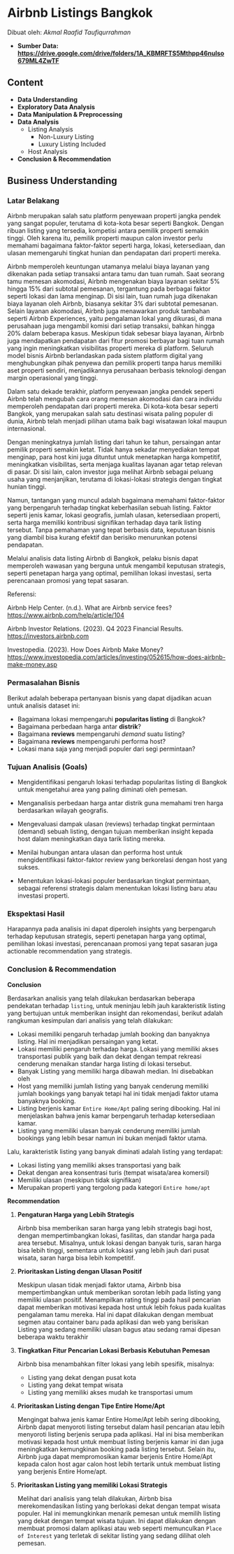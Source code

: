 # **Airbnb Listings Bangkok**
Dibuat oleh: *Akmal Raafid Taufiqurrahman*
- **Sumber Data: https://drive.google.com/drive/folders/1A_KBMRFTS5Mthpp46nulso679ML4ZwTF**

## **Content**

* **Data Understanding**
* **Exploratory Data Analysis**
* **Data Manipulation & Preprocessing**
* **Data Analysis**
    * Listing Analysis
        * Non-Luxury Listing
        * Luxury Listing Included
    * Host Analysis
* **Conclusion & Recommendation**

## **Business Understanding**

### **Latar Belakang**
Airbnb merupakan salah satu platform penyewaan properti jangka pendek yang sangat populer, terutama di kota-kota besar seperti Bangkok. Dengan ribuan listing yang tersedia, kompetisi antara pemilik properti semakin tinggi. Oleh karena itu, pemilik properti maupun calon investor perlu memahami bagaimana faktor-faktor seperti harga, lokasi, ketersediaan, dan ulasan memengaruhi tingkat hunian dan pendapatan dari properti mereka.

Airbnb memperoleh keuntungan utamanya melalui biaya layanan yang dikenakan pada setiap transaksi antara tamu dan tuan rumah. Saat seorang tamu memesan akomodasi, Airbnb mengenakan biaya layanan sekitar 5% hingga 15% dari subtotal pemesanan, tergantung pada berbagai faktor seperti lokasi dan lama menginap. Di sisi lain, tuan rumah juga dikenakan biaya layanan oleh Airbnb, biasanya sekitar 3% dari subtotal pemesanan. Selain layanan akomodasi, Airbnb juga menawarkan produk tambahan seperti Airbnb Experiences, yaitu pengalaman lokal yang dikurasi, di mana perusahaan juga mengambil komisi dari setiap transaksi, bahkan hingga 20% dalam beberapa kasus. Meskipun tidak sebesar biaya layanan, Airbnb juga mendapatkan pendapatan dari fitur promosi berbayar bagi tuan rumah yang ingin meningkatkan visibilitas properti mereka di platform. Seluruh model bisnis Airbnb berlandaskan pada sistem platform digital yang menghubungkan pihak penyewa dan pemilik properti tanpa harus memiliki aset properti sendiri, menjadikannya perusahaan berbasis teknologi dengan margin operasional yang tinggi.

Dalam satu dekade terakhir, platform penyewaan jangka pendek seperti Airbnb telah mengubah cara orang memesan akomodasi dan cara individu memperoleh pendapatan dari properti mereka. Di kota-kota besar seperti Bangkok, yang merupakan salah satu destinasi wisata paling populer di dunia, Airbnb telah menjadi pilihan utama baik bagi wisatawan lokal maupun internasional.

Dengan meningkatnya jumlah listing dari tahun ke tahun, persaingan antar pemilik properti semakin ketat. Tidak hanya sekadar menyediakan tempat menginap, para host kini juga dituntut untuk menetapkan harga kompetitif, meningkatkan visibilitas, serta menjaga kualitas layanan agar tetap relevan di pasar. Di sisi lain, calon investor juga melihat Airbnb sebagai peluang usaha yang menjanjikan, terutama di lokasi-lokasi strategis dengan tingkat hunian tinggi.

Namun, tantangan yang muncul adalah bagaimana memahami faktor-faktor yang berpengaruh terhadap tingkat keberhasilan sebuah listing. Faktor seperti jenis kamar, lokasi geografis, jumlah ulasan, ketersediaan properti, serta harga memiliki kontribusi signifikan terhadap daya tarik listing tersebut. Tanpa pemahaman yang tepat berbasis data, keputusan bisnis yang diambil bisa kurang efektif dan berisiko menurunkan potensi pendapatan.

Melalui analisis data listing Airbnb di Bangkok, pelaku bisnis dapat memperoleh wawasan yang berguna untuk mengambil keputusan strategis, seperti penetapan harga yang optimal, pemilihan lokasi investasi, serta perencanaan promosi yang tepat sasaran.

Referensi:

Airbnb Help Center. (n.d.). What are Airbnb service fees? https://www.airbnb.com/help/article/104

Airbnb Investor Relations. (2023). Q4 2023 Financial Results. https://investors.airbnb.com

Investopedia. (2023). How Does Airbnb Make Money? https://www.investopedia.com/articles/investing/052615/how-does-airbnb-make-money.asp

### **Permasalahan Bisnis**

Berikut adalah beberapa pertanyaan bisnis yang dapat dijadikan acuan untuk analisis dataset ini:

* Bagaimana lokasi mempengaruhi **popularitas listing** di Bangkok?
* Bagaimana perbedaan harga antar **distrik**?
* Bagaimana **reviews** mempengaruhi *demand* suatu listing?
* Bagaimana **reviews** mempengaruhi performa host?
* Lokasi mana saja yang menjadi populer dari segi permintaan?

### **Tujuan Analisis (Goals)**

- Mengidentifikasi pengaruh lokasi terhadap popularitas listing di Bangkok untuk mengetahui area yang paling diminati oleh pemesan.

- Menganalisis perbedaan harga antar distrik guna memahami tren harga berdasarkan wilayah geografis.

- Mengevaluasi dampak ulasan (reviews) terhadap tingkat permintaan (demand) sebuah listing, dengan tujuan memberikan insight kepada host dalam meningkatkan daya tarik listing mereka.

- Menilai hubungan antara ulasan dan performa host untuk mengidentifikasi faktor-faktor review yang berkorelasi dengan host yang sukses.

- Menentukan lokasi-lokasi populer berdasarkan tingkat permintaan, sebagai referensi strategis dalam menentukan lokasi listing baru atau investasi properti.

### **Ekspektasi Hasil**

Harapannya pada analisis ini dapat diperoleh insights yang berpengaruh terhadap keputusan strategis, seperti penetapan harga yang optimal, pemilihan lokasi investasi, perencanaan promosi yang tepat sasaran juga actionable recommendation yang strategis.

### **Conclusion & Recommendation**

**Conclusion**

Berdasarkan analisis yang telah dilakukan berdasarkan beberapa pendekatan terhadap `listing`, untuk meninjau lebih jauh karakteristik listing yang bertujuan untuk memberikan insight dan rekomendasi, berikut adalah rangkuman kesimpulan dari analisis yang telah dilakukan:

* Lokasi memiliki pengaruh terhadap jumlah booking dan banyaknya listing. Hal ini menjadikan persaingan yang ketat. 
* Lokasi memiliki pengaruh terhadap harga. Lokasi yang memiliki akses transportasi publik yang baik dan dekat dengan tempat rekreasi cenderung menaikan standar harga listing di lokasi tersebut.
* Banyak Listing yang memiliki harga dibawah median. Ini disebabkan oleh 
* Host yang memiliki jumlah listing yang banyak cenderung memiliki jumlah bookings yang banyak tetapi hal ini tidak menjadi faktor utama banyaknya booking.
* Listing berjenis kamar `Entire Home/Apt` paling sering dibooking. Hal ini menjelaskan bahwa jenis kamar berpengaruh terhadap ketersediaan kamar.
* Listing yang memiliki ulasan banyak cenderung memiliki jumlah bookings yang lebih besar namun ini bukan menjadi faktor utama.

Lalu, karakteristik listing yang banyak diminati adalah listing yang terdapat:

* Lokasi listing yang memiliki akses transportasi yang baik
* Dekat dengan area konsentrasi turis (tempat wisata/area komersil)
* Memiliki ulasan (meskipun tidak signifikan)
* Merupakan properti yang tergolong pada kategori `Entire home/apt`

**Recommendation**

1. **Pengaturan Harga yang Lebih Strategis**

    Airbnb bisa memberikan saran harga yang lebih strategis bagi host, dengan mempertimbangkan lokasi, fasilitas, dan standar harga pada area tersebut. Misalnya, untuk lokasi dengan banyak turis, saran harga bisa lebih tinggi, sementara untuk lokasi yang lebih jauh dari pusat wisata, saran harga bisa lebih kompetitif.

2. **Prioritaskan Listing dengan Ulasan Positif**

    Meskipun ulasan tidak menjadi faktor utama, Airbnb bisa mempertimbangkan untuk memberikan sorotan lebih pada listing yang memiliki ulasan positif. Menampilkan rating tinggi pada hasil pencarian dapat memberikan motivasi kepada host untuk lebih fokus pada kualitas pengalaman tamu mereka. Hal ini dapat dilakukan dengan membuat segmen atau container baru pada aplikasi dan web yang berisikan Listing yang sedang memiliki ulasan bagus atau sedang ramai dipesan beberapa waktu terakhir

3. **Tingkatkan Fitur Pencarian Lokasi Berbasis Kebutuhan Pemesan**

    Airbnb bisa menambahkan filter lokasi yang lebih spesifik, misalnya:

    * Listing yang dekat dengan pusat kota
    * Listing yang dekat tempat wisata
    * Listing yang memiliki akses mudah ke transportasi umum

4. **Prioritaskan Listing dengan Tipe Entire Home/Apt**

    Mengingat bahwa jenis kamar Entire Home/Apt lebih sering dibooking, Airbnb dapat menyoroti listing tersebut dalam hasil pencarian atau lebih menyoroti listing berjenis serupa pada aplikasi. Hal ini bisa memberikan motivasi kepada host untuk membuat listing berjenis kamar ini dan juga meningkatkan kemungkinan booking pada listing tersebut. Selain itu, Airbnb juga dapat mempromosikan kamar berjenis Entire Home/Apt kepada calon host agar calon host lebih tertarik untuk membuat listing yang berjenis Entire Home/apt.

5. **Prioritaskan Listing yang memiliki Lokasi Strategis**

    Melihat dari analisis yang telah dilakukan, Airbnb bisa merekomendasikan listing yang berlokasi dekat dengan tempat wisata populer. Hal ini memungkinkan menarik pemesan untuk memilih listing yang dekat dengan tempat wisata tujuan. Ini dapat dilakukan dengan membuat promosi dalam aplikasi atau web seperti memunculkan `Place of Interest` yang terletak di sekitar listing yang sedang dilihat oleh pemesan.

